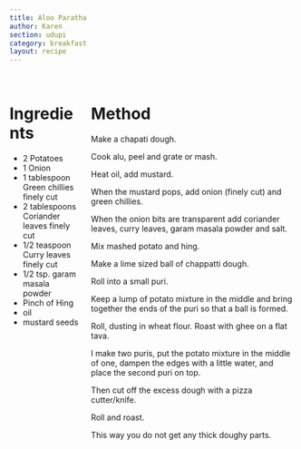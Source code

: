 ```yaml
---
title: Aloo Paratha
author: Karen
section: udupi
category: breakfast
layout: recipe
---
```



<br>
<div class='columns'> <div class='column is-one-third p-3' markdown='1'>

# Ingredients

* 2 Potatoes
* 1 Onion
* 1 tablespoon Green chillies finely cut
* 2 tablespoons Coriander leaves finely cut
* 1/2 teaspoon Curry leaves finely cut
* 1/2 tsp. garam masala powder
* Pinch of Hing
* oil
* mustard seeds


</div> <div class='column is-two-thirds p-3' markdown='1'>

# Method

Make a chapati dough.

Cook alu, peel and grate or mash.

Heat oil, add mustard. 

When the mustard pops, add onion (finely cut) and green chillies.

When the onion bits are transparent add coriander leaves, curry leaves, garam masala powder and salt.

Mix mashed potato and hing.

Make a lime sized ball of chappatti dough.

Roll into a small puri.

Keep a lump of potato mixture in the middle and bring together the ends of the puri so that a ball is formed.

Roll, dusting in wheat flour. Roast with ghee on a flat tava.

I make two puris, put the potato mixture in the middle of one, dampen the edges with a little water, and place the second puri on top. 

Then cut off the excess dough with a pizza cutter/knife. 

Roll and roast. 

This way you do not get any thick doughy parts.



</div> </div>